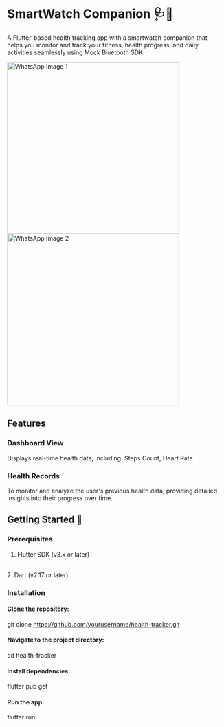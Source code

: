 # SmartWatch Companion 🩺📱

A Flutter-based health tracking app with a smartwatch companion that helps you monitor and track your fitness, health progress, and daily activities seamlessly using Mock Bluetooth SDK.

<img src="https://github.com/user-attachments/assets/d2afa691-d48e-494b-a05c-084f5c8256dd" alt="WhatsApp Image 1" width="400">

<img src="https://github.com/user-attachments/assets/01ee8ff4-d991-4bd6-9d55-b49e360e5030" alt="WhatsApp Image 2" width="400">

## Features

### Dashboard View
Displays real-time health data, including: Steps Count, Heart Rate

### Health Records

To monitor and analyze the user's previous health data, providing detailed insights into their progress over time.


## Getting Started 🚀
### Prerequisites
1. Flutter SDK (v3.x or later)
<br>
2. Dart (v2.17 or later)

### Installation
 #### Clone the repository:
git clone https://github.com/yourusername/health-tracker.git  

#### Navigate to the project directory:

cd health-tracker  

#### Install dependencies:


flutter pub get  
#### Run the app:

flutter run  



